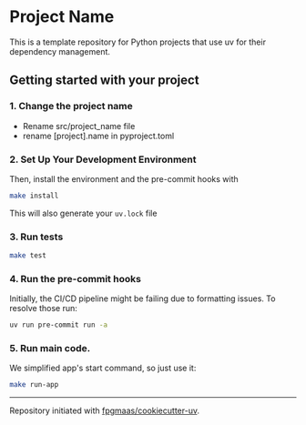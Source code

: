 # Project Name

This is a template repository for Python projects that use uv for their dependency management.


## Getting started with your project

### 1. Change the project name

 - Rename src/project_name file
 - rename [project].name in pyproject.toml

### 2. Set Up Your Development Environment

Then, install the environment and the pre-commit hooks with

```bash
make install
```

This will also generate your `uv.lock` file

### 3. Run tests

```bash
make test
```

### 4. Run the pre-commit hooks

Initially, the CI/CD pipeline might be failing due to formatting issues. To resolve those run:

```bash
uv run pre-commit run -a
```

### 5. Run main code.

We simplified app's start command, so just use it:
```bash
make run-app
```

---

Repository initiated with [fpgmaas/cookiecutter-uv](https://github.com/fpgmaas/cookiecutter-uv).
